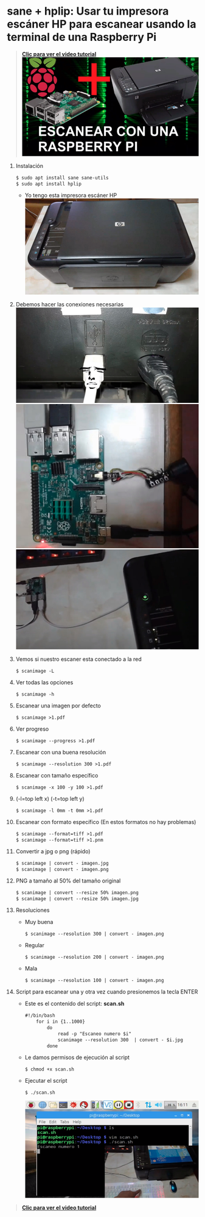 # sane + hplip: Usar tu impresora escáner HP para escanear usando la terminal de una Raspberry Pi
>**[Clic para ver el video tutorial](https://www.youtube.com/watch?v=W6Qe1dYgHRA "Clic para vel el video tutorial")**  
![](./img/1.png)
1. Instalación  
	```
	$ sudo apt install sane sane-utils
	$ sudo apt install hplip
	```
	* Yo tengo esta impresora escáner HP  
	![](./img/2.png)
2. Debemos hacer las conexiones necesarias  
	![](./img/3.png)
	![](./img/4.png)
	![](./img/5.png)
3. Vemos si nuestro escaner esta conectado a la red  
	```
	$ scanimage -L
	```
4. Ver todas las opciones  
	```
	$ scanimage -h
	```
5. Escanear una imagen por defecto  
	```
	$ scanimage >1.pdf
	```
6. Ver progreso  
	```
	$ scanimage --progress >1.pdf
	```
7. Escanear con una buena resolución  
	```
	$ scanimage --resolution 300 >1.pdf
	```
8. Escanear con tamaño específico  
	```
	$ scanimage -x 100 -y 100 >1.pdf
	```
9. (-l=top left x) (-t=top left y)  
	```
	$ scanimage -l 0mm -t 0mm >1.pdf
	```
10. Escanear con formato específico (En estos formatos no hay problemas)  
	```
	$ scanimage --format=tiff >1.pdf
	$ scanimage --format=tiff >1.pnm
	```
11. Convertir a jpg o png (rápido)  
	```
	$ scanimage | convert - imagen.jpg
	$ scanimage | convert - imagen.png
	```
12. PNG a tamaño al 50% del tamaño original  
	```
	$ scanimage | convert --resize 50% imagen.png
	$ scanimage | convert --resize 50% imagen.jpg
	```
13. Resoluciones  
	* Muy buena  
		```
		$ scanimage --resolution 300 | convert - imagen.png  
		```  
	* Regular  
		```
		$ scanimage --resolution 200 | convert - imagen.png  
		```  
	* Mala  
		```
		$ scanimage --resolution 100 | convert - imagen.png   
		```

14. Script para escanear una y otra vez cuando presionemos la tecla ENTER  
	* Este es el contenido del script: **scan.sh**  
		```
		#!/bin/bash
      		for i in {1..1000}
         		do
    				read -p "Escaneo numero $i"
    				scanimage --resolution 300  | convert - $i.jpg
         		done 
		```
	* Le damos permisos de ejecución al script  
		```
		$ chmod +x scan.sh
		```
	* Ejecutar el script  
		```
		$ ./scan.sh
		```
		![](./img/6.png)
 
>**[Clic para ver el video tutorial](https://www.youtube.com/watch?v=W6Qe1dYgHRA "Clic para vel el video tutorial")**
